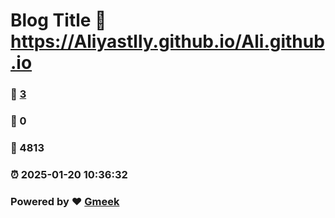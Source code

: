 # Blog Title :link: https://Aliyastlly.github.io/Ali.github.io 
### :page_facing_up: [3](https://Aliyastlly.github.io/Ali.github.io/tag.html) 
### :speech_balloon: 0 
### :hibiscus: 4813 
### :alarm_clock: 2025-01-20 10:36:32 
### Powered by :heart: [Gmeek](https://github.com/Meekdai/Gmeek)
